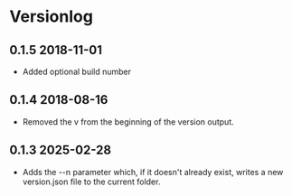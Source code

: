# Versionlog

## 0.1.5 2018-11-01

* Added optional build number

## 0.1.4 2018-08-16

* Removed the v from the beginning of the version output.

## 0.1.3 2025-02-28

* Adds the --n parameter which, if it doesn't already exist, writes a new version.json file to the current folder.
